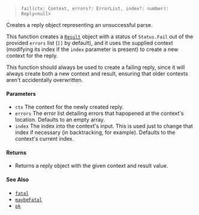 <!--
 Copyright (c) 2020 Thomas J. Otterson
 
 This software is released under the MIT License.
 https://opensource.org/licenses/MIT
-->

> `fail(ctx: Context, errors?: ErrorList, index?: number): Reply<null>`

Creates a reply object representing an unsuccessful parse.

This function creates a [`Result`](../types/result.md) object with a status of `Status.Fail` out of the provided `errors` list (`[]` by default), and it uses the supplied context (modifying its index if the `index` parameter is present) to create a new context for the reply.

This function should always be used to create a failing reply, since it will always create both a new context and result, ensuring that older contexts aren't accidentally overwritten.

#### Parameters

* `ctx` The context for the newly created reply.
* `errors` The error list detailing errors that hapopened at the context's location. Defaults to an empty array.
* `index` The index into the context's input. This is used just to change that index if necessary (in backtracking, for example). Defaults to the context's current index.

#### Returns

* Returns a reply object with the given context and result value.

#### See Also

* [`fatal`](fatal.md)
* [`maybeFatal`](maybefatal.md)
* [`ok`](ok.md)